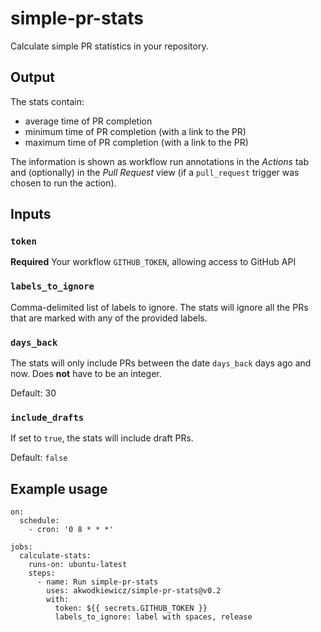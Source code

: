 # simple-pr-stats

Calculate simple PR statistics in your repository.

## Output

The stats contain:

- average time of PR completion
- minimum time of PR completion (with a link to the PR)
- maximum time of PR completion (with a link to the PR)

The information is shown as workflow run annotations in the _Actions_ tab and (optionally) in the _Pull Request_ view (if a `pull_request` trigger was chosen to run the action).

## Inputs

### `token`

**Required** Your workflow `GITHUB_TOKEN`, allowing access to GitHub API

### `labels_to_ignore`

Comma-delimited list of labels to ignore.
The stats will ignore all the PRs that are marked with any of the provided labels.

### `days_back`

The stats will only include PRs between the date `days_back` days ago and now. Does **not** have to be an integer.

Default: 30

### `include_drafts`

If set to `true`, the stats will include draft PRs.

Default: `false`

## Example usage

```
on:
  schedule:
    - cron: '0 8 * * *'

jobs:
  calculate-stats:
    runs-on: ubuntu-latest
    steps:
      - name: Run simple-pr-stats
        uses: akwodkiewicz/simple-pr-stats@v0.2
        with:
          token: ${{ secrets.GITHUB_TOKEN }}
          labels_to_ignore: label with spaces, release
```
